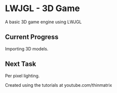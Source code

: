 # LWJGL - 3D Game
A basic 3D game engine using LWJGL

## Current Progress ##
Importing 3D models.

## Next Task ##
Per pixel lighting.

Created using the tutorials at youtube.com/thinmatrix
